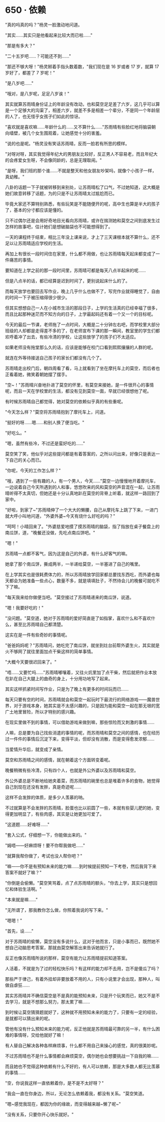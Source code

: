 <link rel="stylesheet" href="../styles/text.css" />
<h1>650 · 依赖</h1>

"真的吗真的吗？"杨灵一脸激动地问道。

"其实……其实只是他看起来比较大而已啦……"

"那是有多大？"

"二十五岁吧……？可能还不到……"

"那还不够大呀！"杨灵掰着手指头数着数，"我们现在是 16 岁或者 17 岁，就算 17 岁好了，都差了 7 岁呢！"

"是八岁吧……"

"哦对，是八岁呢，足足八岁诶！"

其实就算苏雨晴身份证上的年龄没有改动，也和莫空足足差了六岁，这几乎可以算是一个足够大的沟渠了，相差六岁，就差不多是相差一个辈分，不是同一个年龄层的人了，也无怪乎女孩子们如此的惊讶。

"喜欢就是喜欢嘛……年龄什么的……又不算什么……"苏雨晴有些脸红地将脑袋朝向墙壁，被几个女生围观着，让她感觉十分的害羞。

"说的也是呢。"杨灵没有笑话苏雨晴，反而一脸若有所思的模样。

"对呀对呀，其实我觉得年纪大的男朋友比较好，反正男人不容易老，而且年纪大的会疼爱女生呀，不会像同龄的，总是无理取闹。"

"是呀，我们班的那个谁……不就是整天和他女朋友吵架吗，就像个小孩子一样，真幼稚。"

八卦的话题一下子就被转移到来别处，让苏雨晴松了口气，不过她知道，这大概是她们故意转移了话题，为的只是不让苏雨晴太过尴尬而已。

毕竟大家还不算特别熟悉，有些玩笑是不能随便开的呢，高中生也算是半大的孩子了，基本的分寸都应该是懂的。

只不过偶尔还是会用好奇地目光看向苏雨晴，或许在揣测她和莫空之间到底发生过怎样的故事吧，估计她们是想破脑袋也不可能想得到了。

一天的课程终于结束，相比三年没上课来说，才上了三天课根本就不算什么，还不足以让苏雨晴适应学校的生活。

再加上有很长一段时间住在家里，什么都不用做，也让苏雨晴每天起床都变成了一件痛苦的事情。

要知道在上学之前的那一段时间里，苏雨晴可都是每天八点半起床的呢……

但是八点半的话，都已经算是迟到时间了，更别说起床什么的了。

而每天放学也要回去写作业，晚上几乎什么也做不了，写完作业就得睡觉了，自由的时间一下子被压缩得很少很少。

但其实想想自己一人在小城市生活的那段日子，上学的生活真的已经幸福了很多，而且比起那种迷茫而不知方向的日子，上学最起码还有着一个又一个的目标呢。

今天的最后一节课，老师拖了一点时间，大概是二十分钟左右吧，而学校里大部分班级的人却都是走得差不多的了，在老师宣布下课的那一瞬间，教室里的学生们都欢呼着冲了出去，有些冷清的学校，让这些放学了的孩子们不太适应。

如果老师没有拖堂那么久的话，应该是能够在校门口看到熙熙攘攘的人群的呢。

就连在外等待接送自己孩子的家长们都没有几个了。

苏雨晴走出校门后，朝四周看了看，马上就看到了坐在摩托车上的莫空，而后者也正看着她，微笑着朝她摆了摆手。

"空\~！"苏雨晴兴奋地扑进了莫空的怀里，有莫空来接她，是一件很开心的事情呢，而且一天在学校里的生活，都没有见到莫空一面，早就已经很想他了呢。

有时候苏雨晴自己都觉得，她对莫空的依赖似乎真的有些重呢。

"今天怎么样？"莫空将苏雨晴抱到了摩托车上，问道。

"挺好的呀……嗯……和别人换了便当吃。"

"好吃么。"

"嗯，虽然有些冷，不过还是蛮好吃的……"

莫空笑了笑，他似乎对这些提问都是有着答案的，之所以问出来，好像只是表达一下自己的关心而已。

"你呢，今天的工作怎么样？"

"哦，遇到了一些有趣的人，有一个男人，今天……"莫空一边慢慢地开着摩托车，一边说着自己今天所遇到的人和事，悠悠吹来的风和莫空的声音混在一起，让苏雨晴听得不太真切，但她还是十分认真地趴在莫空的背脊上听着，就这样一路回到了家中。

"好啦，到家了\~"苏雨晴伸了一个大大的懒腰，自己从摩托车上跳了下来，一进门就大呼小叫地问道，"外婆外婆\~今天有烧什么好吃的吗？"

"呵呵！小晴回来了。"外婆慈爱地摸了摸苏雨晴的脑袋，指了指放在桌子餐盘上的南瓜饼，道，"晚餐还没做，先吃点南瓜饼吧。"

"嗯！"

苏雨晴一点都不客气，因为这是自己的外婆，有什么好客气的嘛。

她拿了那个南瓜饼，撕成两半，一半递给莫空，一半塞进了自己的嘴里。

在上学其实也是很耗费体力的，所以苏雨晴放学回家都总要找东西吃，而外婆也每天都会为她准备一些点心，数量不多，就是填填肚子，不然待会儿的晚餐可就吃不下了嘛。

"每天我来给你做便当吧。"莫空接过了苏雨晴递来的南瓜饼，说道。

"嗯！我要好吃的！"

"没问题。"莫空道，她对于苏雨晴的爱好简直是了如指掌，喜欢什么和不喜欢什么，甚至比苏雨晴自己都清楚。

这实在是一件有些奇妙的事情呢。

"爸爸妈妈呢？"苏雨晴问，她吃完了南瓜饼，就坐到灶台前帮外婆生火，其实就是火不够网了就往里面加点干柴这样的简单事情。

"大概今天要很迟回来了。"

"唔……又要忙吗……"苏雨晴嘟嚷着，又往火炕里加了点干柴，然后就把作业本放在趴在自己大腿上的曲奇的身上，十分用功地写了起来。

其实这样抓紧时间写作业，只是为了晚上有更多的时间玩而已……

每天只要有空的时间，苏雨晴就会和莫空一起玩时下最流行的网络游戏——魔兽世界，对于游戏本身，她其实是不太感兴趣的，只是因为能和莫空一起在那无垠的宽广土地里冒险，所以才特别的感兴趣。

在现实里做不到的事情，可以借助游戏来做到嘛，那些惊险而又刺激的事情……

人嘛，总是要为自己找些消遣的事情的呢，而苏雨晴和莫空之间的感情，也在经历过一件件的事情后沉淀下来，变得平淡，但却没有消散，而是变得愈发浓郁……

当爱情升华后，就变成了亲情。

莫空和苏雨晴之间的感情，就在朝着这个方面转变着呢。

晚餐稍微有些冷清，只有四个人，也就是外公外婆以及苏雨晴和莫空。

外公外婆总是不断地给她夹着菜，而苏雨晴的碗里也总是堆着许多的食物，她觉得自己到现在还没有发胖，真是奇迹呢……

这样不会发胖的体质，是多少人羡慕的呐。

不过就算是不会发胖的苏雨晴，脸蛋也比以前圆了一些，本就有些婴儿肥的她，变得更加明显了，有些肉感，其实是让她更加可爱了。

"这道题……好难呀……"

"套入公式，仔细想一下，你能做出来的。"

"姆唔——好麻烦呀！要不你帮我做吧……"

"就算我帮你做了，考试也没人帮你吧？"

"嘛——你不是有预知未来的能力嘛……到时候提前预知一下考卷，然后我背下来答案不就好了嘛？"

"你倒是会偷懒。"莫空笑骂着，点了点苏雨晴的额头，"你去上学，其实只是想回忆和体验生活啊。"

"本来就是嘛……"

"无所谓了，那我教你怎么做，你照着我说的写下来。"

"嗯嗯！"

"首先，设……"

对于苏雨晴的偷懒，莫空没有多说什么，这对于他而言，只是小事而已，既然她不想自己动脑思考答案，那就由莫空解答出来告诉她就行了。

反正也像苏雨晴所说的那样，莫空有能力让苏雨晴提前知道答案。

人活着，不就是为了过的轻松快乐吗？有这样的能力却不去用，岂不是傻瓜了吗？

那些严于律己，有着外挂却非要放着不用的人，只有小说里才会出现，那种人，叫做自虐狂……

其实苏雨晴并不确信莫空是不是真的能预知未来，只是开个玩笑而已，她又不是不去学习，就是不想那么努力，那太累了嘛……

到时候让莫空猜猜题就好了，这种就不用预知未来的能力了，只要有一定的经验，是就都可以猜出来的呢。

管他有没有什么预知未来的能力呢，反正他就是苏雨晴最可靠的另一半，有什么困难的事情呀，交给他就好了嘛！

有人替自己解决各种各样麻烦事，什么都不用自己来操心的感觉，真的很美妙呢。

不过苏雨晴也不是什么事情都会麻烦莫空，偶尔她也会想要挑战一下自我的嘛……

而且她也不觉得这种依赖有什么不好的，有人可以依赖，那是大多数人都无比羡慕的事情……

"空，你说我这样一直依赖着你，是不是不太好呀？"

"我会一直在你身边，所以，无论怎么依赖着我，都没有关系。"莫空笑道。

"嗯\~感觉我现在，都因为你的缘故，而变得越来越\~懒了呢\~"

"没有关系，只要你开心快乐就好。"
